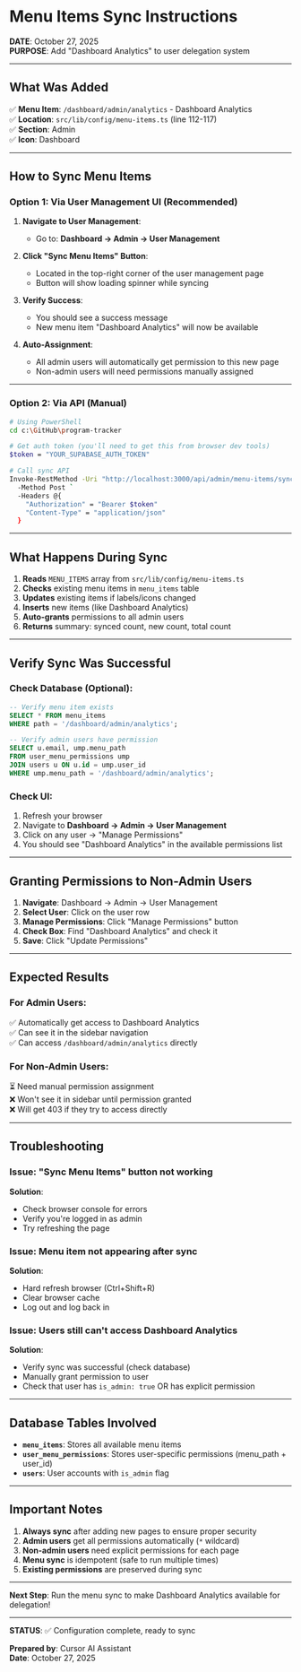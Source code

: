 # Menu Items Sync Instructions

**DATE**: October 27, 2025  
**PURPOSE**: Add "Dashboard Analytics" to user delegation system

---

## What Was Added

✅ **Menu Item**: `/dashboard/admin/analytics` - Dashboard Analytics  
✅ **Location**: `src/lib/config/menu-items.ts` (line 112-117)  
✅ **Section**: Admin  
✅ **Icon**: Dashboard

---

## How to Sync Menu Items

### **Option 1: Via User Management UI** (Recommended)

1. **Navigate to User Management**:
   - Go to: **Dashboard → Admin → User Management**

2. **Click "Sync Menu Items" Button**:
   - Located in the top-right corner of the user management page
   - Button will show loading spinner while syncing

3. **Verify Success**:
   - You should see a success message
   - New menu item "Dashboard Analytics" will now be available

4. **Auto-Assignment**:
   - All admin users will automatically get permission to this new page
   - Non-admin users will need permissions manually assigned

---

### **Option 2: Via API** (Manual)

```bash
# Using PowerShell
cd c:\GitHub\program-tracker

# Get auth token (you'll need to get this from browser dev tools)
$token = "YOUR_SUPABASE_AUTH_TOKEN"

# Call sync API
Invoke-RestMethod -Uri "http://localhost:3000/api/admin/menu-items/sync" `
  -Method Post `
  -Headers @{
    "Authorization" = "Bearer $token"
    "Content-Type" = "application/json"
  }
```

---

## What Happens During Sync

1. **Reads** `MENU_ITEMS` array from `src/lib/config/menu-items.ts`
2. **Checks** existing menu items in `menu_items` table
3. **Updates** existing items if labels/icons changed
4. **Inserts** new items (like Dashboard Analytics)
5. **Auto-grants** permissions to all admin users
6. **Returns** summary: synced count, new count, total count

---

## Verify Sync Was Successful

### **Check Database** (Optional):
```sql
-- Verify menu item exists
SELECT * FROM menu_items 
WHERE path = '/dashboard/admin/analytics';

-- Verify admin users have permission
SELECT u.email, ump.menu_path 
FROM user_menu_permissions ump
JOIN users u ON u.id = ump.user_id
WHERE ump.menu_path = '/dashboard/admin/analytics';
```

### **Check UI**:
1. Refresh your browser
2. Navigate to **Dashboard → Admin → User Management**
3. Click on any user → "Manage Permissions"
4. You should see "Dashboard Analytics" in the available permissions list

---

## Granting Permissions to Non-Admin Users

1. **Navigate**: Dashboard → Admin → User Management
2. **Select User**: Click on the user row
3. **Manage Permissions**: Click "Manage Permissions" button
4. **Check Box**: Find "Dashboard Analytics" and check it
5. **Save**: Click "Update Permissions"

---

## Expected Results

### **For Admin Users**:
✅ Automatically get access to Dashboard Analytics  
✅ Can see it in the sidebar navigation  
✅ Can access `/dashboard/admin/analytics` directly

### **For Non-Admin Users**:
⏳ Need manual permission assignment  
❌ Won't see it in sidebar until permission granted  
❌ Will get 403 if they try to access directly

---

## Troubleshooting

### **Issue**: "Sync Menu Items" button not working
**Solution**: 
- Check browser console for errors
- Verify you're logged in as admin
- Try refreshing the page

### **Issue**: Menu item not appearing after sync
**Solution**: 
- Hard refresh browser (Ctrl+Shift+R)
- Clear browser cache
- Log out and log back in

### **Issue**: Users still can't access Dashboard Analytics
**Solution**: 
- Verify sync was successful (check database)
- Manually grant permission to user
- Check that user has `is_admin: true` OR has explicit permission

---

## Database Tables Involved

- **`menu_items`**: Stores all available menu items
- **`user_menu_permissions`**: Stores user-specific permissions (menu_path + user_id)
- **`users`**: User accounts with `is_admin` flag

---

## Important Notes

1. **Always sync** after adding new pages to ensure proper security
2. **Admin users** get all permissions automatically (`*` wildcard)
3. **Non-admin users** need explicit permissions for each page
4. **Menu sync** is idempotent (safe to run multiple times)
5. **Existing permissions** are preserved during sync

---

**Next Step**: Run the menu sync to make Dashboard Analytics available for delegation!

---

**STATUS**: ✅ Configuration complete, ready to sync

**Prepared by**: Cursor AI Assistant  
**Date**: October 27, 2025

